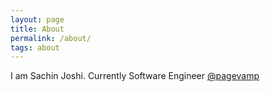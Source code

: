 ```yaml
---
layout: page
title: About
permalink: /about/
tags: about
---
```


I am Sachin Joshi. Currently Software Engineer [@pagevamp](https://www.pagevamp.com)
